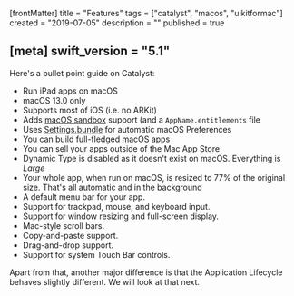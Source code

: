 [frontMatter]
title = "Features"
tags = ["catalyst", "macos", "uikitformac"]
created = "2019-07-05"
description = ""
published = true

[meta]
swift_version = "5.1"
---

Here's a bullet point guide on Catalyst:


- Run iPad apps on macOS
- macOS 13.0 only
- Supports most of iOS (i.e. no ARKit)
- Adds [macOS sandbox](rel::how/sandbox.md) support (and a `AppName.entitlements` file
- Uses [Settings.bundle](rel::firststeps/preferences.md) for automatic macOS Preferences
- You can build full-fledged macOS apps
- You can sell your apps outside of the Mac App Store
- Dynamic Type is disabled as it doesn't exist on macOS. Everything is *Large*
- Your whole app, when run on macOS, is resized to 77% of the original size. That's all automatic and in the background 
- A default menu bar for your app.
- Support for trackpad, mouse, and keyboard input.
- Support for window resizing and full-screen display.
- Mac-style scroll bars.
- Copy-and-paste support.
- Drag-and-drop support.
- Support for system Touch Bar controls.

Apart from that, another major difference is that the Application Lifecycle behaves slightly different. We will look at that next.
